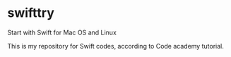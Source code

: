 # swifttry
Start with Swift for Mac OS and Linux

This is my repository for Swift codes, according to Code academy tutorial.
